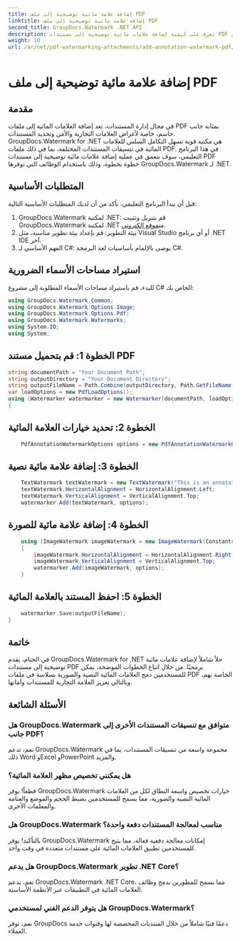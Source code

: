 ```yaml
---
title: إضافة علامة مائية توضيحية إلى ملف PDF
linktitle: إضافة علامة مائية توضيحية إلى ملف PDF
second_title: GroupDocs.Watermark .NET API
description: تعرف على كيفية إضافة علامات مائية توضيحية إلى مستندات PDF بسهولة باستخدام GroupDocs.Watermark لـ .NET. تعزيز العلامة التجارية للمستندات وأمانها بسهولة.
weight: 10
url: /ar/net/pdf-watermarking-attachments/add-annotation-watermark-pdf/
---
```


# إضافة علامة مائية توضيحية إلى ملف PDF

## مقدمة
في مجال إدارة المستندات، تعد إضافة العلامات المائية إلى ملفات PDF بمثابة جانب حاسم، خاصة لأغراض العلامات التجارية والأمن وتحديد المستندات. GroupDocs.Watermark for .NET هي مكتبة قوية تسهل التكامل السلس للعلامات المائية في تنسيقات المستندات المختلفة، بما في ذلك ملفات PDF. في هذا البرنامج التعليمي، سوف نتعمق في عملية إضافة علامات مائية توضيحية إلى مستندات PDF خطوة بخطوة، وذلك باستخدام الوظائف التي توفرها GroupDocs.Watermark لـ .NET.
## المتطلبات الأساسية
قبل أن نبدأ البرنامج التعليمي، تأكد من أن لديك المتطلبات الأساسية التالية:
1.  GroupDocs.Watermark لمكتبة .NET: قم بتنزيل وتثبيت GroupDocs.Watermark لمكتبة .NET من[موقع إلكتروني](https://releases.groupdocs.com/Watermark/net/).
2. بيئة التطوير: قم بإعداد بيئة تطوير مناسبة، مثل Visual Studio أو أي برنامج .NET IDE آخر.
3. الفهم الأساسي لـ C#: يوصى بالإلمام بأساسيات لغة البرمجة C#.

## استيراد مساحات الأسماء الضرورية
للبدء، قم باستيراد مساحات الأسماء المطلوبة إلى مشروع C# الخاص بك:
```csharp
using GroupDocs.Watermark.Common;
using GroupDocs.Watermark.Options.Image;
using GroupDocs.Watermark.Options.Pdf;
using GroupDocs.Watermark.Watermarks;
using System.IO;
using System;
```
## الخطوة 1: قم بتحميل مستند PDF
```csharp
string documentPath = "Your Document Path";
string outputDirectory = "Your Document Directory";
string outputFileName = Path.Combine(outputDirectory, Path.GetFileName(documentPath));
var loadOptions = new PdfLoadOptions();
using (Watermarker watermarker = new Watermarker(documentPath, loadOptions))
{
```
## الخطوة 2: تحديد خيارات العلامة المائية
```csharp
	PdfAnnotationWatermarkOptions options = new PdfAnnotationWatermarkOptions();
```
## الخطوة 3: إضافة علامة مائية نصية
```csharp
	TextWatermark textWatermark = new TextWatermark("This is an annotation watermark", new Font("Arial", 8));
	textWatermark.HorizontalAlignment = HorizontalAlignment.Left;
	textWatermark.VerticalAlignment = VerticalAlignment.Top;
	watermarker.Add(textWatermark, options);
```
## الخطوة 4: إضافة علامة مائية للصورة
```csharp
	using (ImageWatermark imageWatermark = new ImageWatermark(Constants.ProtectJpg))
	{
		imageWatermark.HorizontalAlignment = HorizontalAlignment.Right;
		imageWatermark.VerticalAlignment = VerticalAlignment.Top;
		watermarker.Add(imageWatermark, options);
	}
```
## الخطوة 5: احفظ المستند بالعلامة المائية
```csharp
	watermarker.Save(outputFileName);
}
```

## خاتمة
في الختام، يقدم GroupDocs.Watermark for .NET حلاً شاملاً لإضافة علامات مائية توضيحية إلى مستندات PDF برمجيًا. من خلال اتباع الخطوات الموضحة، يمكن للمستخدمين دمج العلامات المائية النصية والصورية بسلاسة في ملفات PDF الخاصة بهم، وبالتالي تعزيز العلامة التجارية للمستندات وأمانها.
## الأسئلة الشائعة
### هل GroupDocs.Watermark متوافق مع تنسيقات المستندات الأخرى إلى جانب PDF؟
نعم، تدعم GroupDocs.Watermark مجموعة واسعة من تنسيقات المستندات، بما في ذلك Word وExcel وPowerPoint والمزيد.
### هل يمكنني تخصيص مظهر العلامة المائية؟
قطعاً! يوفر GroupDocs.Watermark خيارات تخصيص واسعة النطاق لكل من العلامات المائية النصية والصورية، مما يسمح للمستخدمين بضبط الحجم والموضع والعتامة والمعلمات الأخرى.
### هل GroupDocs.Watermark مناسب لمعالجة المستندات دفعة واحدة؟
بالتأكيد! يوفر GroupDocs.Watermark إمكانات معالجة دفعية فعالة، مما يتيح للمستخدمين تطبيق العلامات المائية على مستندات متعددة في وقت واحد.
### هل يدعم GroupDocs.Watermark تطوير .NET Core؟
نعم، يدعم GroupDocs.Watermark .NET Core، مما يسمح للمطورين بدمج وظائف العلامات المائية في التطبيقات عبر الأنظمة الأساسية.
### هل يتوفر الدعم الفني لمستخدمي GroupDocs.Watermark؟
نعم، توفر GroupDocs دعمًا فنيًا شاملاً من خلال المنتديات المخصصة لها وقنوات خدمة العملاء.